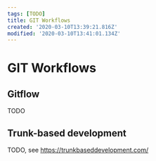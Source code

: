 ```yaml
---
tags: [TODO]
title: GIT Workflows
created: '2020-03-10T13:39:21.816Z'
modified: '2020-03-10T13:41:01.134Z'
---
```


# GIT Workflows

## Gitflow

TODO

## Trunk-based development

TODO, see https://trunkbaseddevelopment.com/
